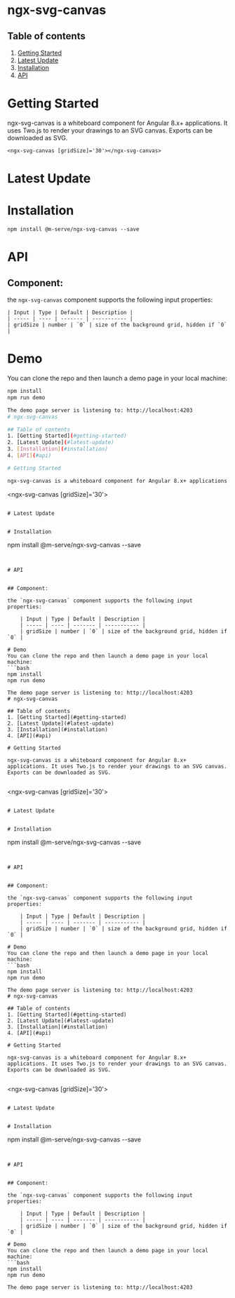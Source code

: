 # ngx-svg-canvas

## Table of contents 
1. [Getting Started](#getting-started)
2. [Latest Update](#latest-update)
3. [Installation](#installation)
4. [API](#api)

# Getting Started

ngx-svg-canvas is a whiteboard component for Angular 8.x+ applications. It uses Two.js to render your drawings to an SVG canvas. Exports can be downloaded as SVG.


```
<ngx-svg-canvas [gridSize]='30'></ngx-svg-canvas>
```

# Latest Update


# Installation
```
npm install @m-serve/ngx-svg-canvas --save
```


# API


## Component:

the `ngx-svg-canvas` component supports the following input properties:

    | Input | Type | Default | Description |
    | ----- | ---- | ------- | ----------- |
    | gridSize | number | `0` | size of the background grid, hidden if `0` |

# Demo
You can clone the repo and then launch a demo page in your local machine:
```bash
npm install
npm run demo

The demo page server is listening to: http://localhost:4203
# ngx-svg-canvas

## Table of contents 
1. [Getting Started](#getting-started)
2. [Latest Update](#latest-update)
3. [Installation](#installation)
4. [API](#api)

# Getting Started

ngx-svg-canvas is a whiteboard component for Angular 8.x+ applications. It uses Two.js to render your drawings to an SVG canvas. Exports can be downloaded as SVG.


```
<ngx-svg-canvas [gridSize]='30'></ngx-svg-canvas>
```

# Latest Update


# Installation
```
npm install @m-serve/ngx-svg-canvas --save
```


# API


## Component:

the `ngx-svg-canvas` component supports the following input properties:

    | Input | Type | Default | Description |
    | ----- | ---- | ------- | ----------- |
    | gridSize | number | `0` | size of the background grid, hidden if `0` |

# Demo
You can clone the repo and then launch a demo page in your local machine:
```bash
npm install
npm run demo

The demo page server is listening to: http://localhost:4203
# ngx-svg-canvas

## Table of contents 
1. [Getting Started](#getting-started)
2. [Latest Update](#latest-update)
3. [Installation](#installation)
4. [API](#api)

# Getting Started

ngx-svg-canvas is a whiteboard component for Angular 8.x+ applications. It uses Two.js to render your drawings to an SVG canvas. Exports can be downloaded as SVG.


```
<ngx-svg-canvas [gridSize]='30'></ngx-svg-canvas>
```

# Latest Update


# Installation
```
npm install @m-serve/ngx-svg-canvas --save
```


# API


## Component:

the `ngx-svg-canvas` component supports the following input properties:

    | Input | Type | Default | Description |
    | ----- | ---- | ------- | ----------- |
    | gridSize | number | `0` | size of the background grid, hidden if `0` |

# Demo
You can clone the repo and then launch a demo page in your local machine:
```bash
npm install
npm run demo

The demo page server is listening to: http://localhost:4203
# ngx-svg-canvas

## Table of contents 
1. [Getting Started](#getting-started)
2. [Latest Update](#latest-update)
3. [Installation](#installation)
4. [API](#api)

# Getting Started

ngx-svg-canvas is a whiteboard component for Angular 8.x+ applications. It uses Two.js to render your drawings to an SVG canvas. Exports can be downloaded as SVG.


```
<ngx-svg-canvas [gridSize]='30'></ngx-svg-canvas>
```

# Latest Update


# Installation
```
npm install @m-serve/ngx-svg-canvas --save
```


# API


## Component:

the `ngx-svg-canvas` component supports the following input properties:

    | Input | Type | Default | Description |
    | ----- | ---- | ------- | ----------- |
    | gridSize | number | `0` | size of the background grid, hidden if `0` |

# Demo
You can clone the repo and then launch a demo page in your local machine:
```bash
npm install
npm run demo

The demo page server is listening to: http://localhost:4203
